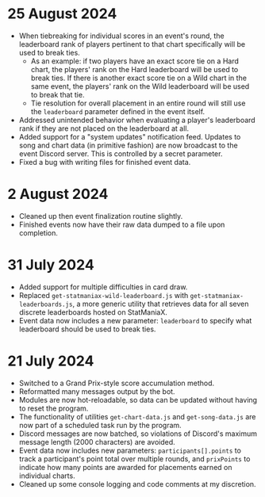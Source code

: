 # 25 August 2024
- When tiebreaking for individual scores in an event's round, the leaderboard rank of players pertinent to that chart specifically will be used to break ties.
  - As an example: if two players have an exact score tie on a Hard chart, the players' rank on the Hard leaderboard will be used to break ties. If there is another exact score tie on a Wild chart in the same event, the players' rank on the Wild leaderboard will be used to break that tie.
  - Tie resolution for overall placement in an entire round will still use the `leaderboard` parameter defined in the event itself.
- Addressed unintended behavior when evaluating a player's leaderboard rank if they are not placed on the leaderboard at all.
- Added support for a "system updates" notification feed. Updates to song and chart data (in primitive fashion) are now broadcast to the event Discord server. This is controlled by a secret parameter.
- Fixed a bug with writing files for finished event data.

# 2 August 2024
- Cleaned up then event finalization routine slightly.
- Finished events now have their raw data dumped to a file upon completion.

# 31 July 2024
- Added support for multiple difficulties in card draw.
- Replaced `get-statmaniax-wild-leaderboard.js` with `get-statmaniax-leaderboards.js`, a more generic utility that retrieves data for all seven discrete leaderboards hosted on StatManiaX.
- Event data now includes a new parameter: `leaderboard` to specify what leaderboard should be used to break ties.

# 21 July 2024
- Switched to a Grand Prix-style score accumulation method.
- Reformatted many messages output by the bot.
- Modules are now hot-reloadable, so data can be updated without having to reset the program.
- The functionality of utilities `get-chart-data.js` and `get-song-data.js` are now part of a scheduled task run by the program.
- Discord messages are now batched, so violations of Discord's maximum message length (2000 characters) are avoided.
- Event data now includes new parameters: `participants[].points` to track a participant's point total over multiple rounds, and `prixPoints` to indicate how many points are awarded for placements earned on individual charts.
- Cleaned up some console logging and code comments at my discretion.